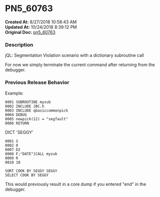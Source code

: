 # PN5_60763

**Created At:** 8/27/2018 10:58:43 AM  
**Updated At:** 10/24/2018 8:39:12 PM  
**Original Doc:** [pn5_60763](https://docs.jbase.com/48420-5-7-1-release-notes/pn5_60763)  


### Description

jQL: Segmentation Violation scenario with a dictionary subroutine call

For now we simply terminate the current command after returning from the debugger.



### Previous Release Behavior

Example:

```
0001 SUBROUTINE mysub
0002 INCLUDE JBC.h
0003 INCLUDE qbasiccommonpick
0004 DEBUG
0005 newpick(12) = "segfault"
0006 RETURN
```

DICT 'SEGGY'

```
0001 S
0002 0
0007 D2
0008 F;"DATE"]CALL mysub
0009 R
0010 10
```

```
SORT COOK BY SEGGY SEGGY
SELECT COOK BY SEGGY
```

This would previously result in a core dump if you entered "end" in the debugger.
